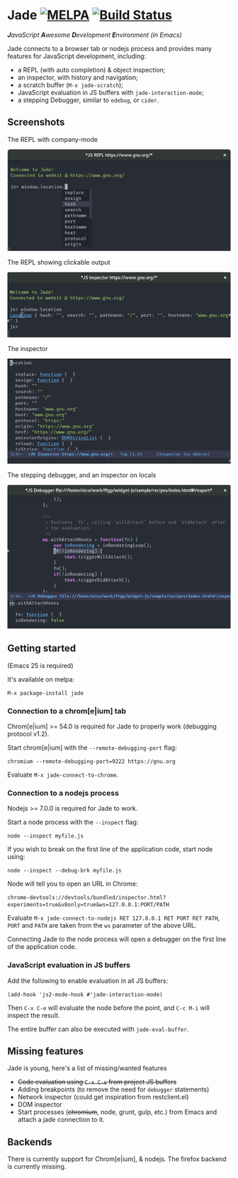 # Jade [![MELPA](https://melpa.org/packages/jade-badge.svg)](https://melpa.org/#/jade) [![Build Status](https://ci.petton.fr/api/badges/nico/jade/status.svg)](https://ci.petton.fr/nico/jade)

_**J**avaScript **A**wesome **D**evelopment **E**nvironment (in Emacs)_

Jade connects to a browser tab or nodejs process and provides many features for
JavaScript development, including:

- a REPL (with auto completion) & object inspection;
- an inspector, with history and navigation;
- a scratch buffer (`M-x jade-scratch`);
- JavaScript evaluation in JS buffers with `jade-interaction-mode`;
- a stepping Debugger, similar to `edebug`, or `cider`.

## Screenshots

The REPL with company-mode

![REPL](./screenshots/repl.png)

The REPL showing clickable output

![REPL](./screenshots/repl2.png)

The inspector

![REPL](./screenshots/inspector.png)

The stepping debugger, and an inspector on locals

![REPL](./screenshots/debugger.png)

## Getting started

(Emacs 25 is required)

It's available on melpa:

    M-x package-install jade

### Connection to a chrom[e|ium] tab

Chrom[e|ium] >= 54.0 is required for Jade to properly work (debugging protocol
v1.2).

Start chrom[e|ium] with the `--remote-debugging-port` flag:

    chromium --remote-debugging-port=9222 https://gnu.org
    
Evaluate `M-x jade-connect-to-chrome`.

### Connection to a nodejs process

Nodejs >= 7.0.0 is required for Jade to work. 

Start a node process with the `--inspect` flag:

    node --inspect myfile.js
    
If you wish to break on the first line of the application code, start node using:

    node --inspect --debug-brk myfile.js
    
Node will tell you to open an URL in Chrome:

    chrome-devtools://devtools/bundled/inspector.html?experiments=true&v8only=true&ws=127.0.0.1:PORT/PATH
    
Evaluate `M-x jade-connect-to-nodejs RET 127.0.0.1 RET PORT RET PATH`, `PORT`
and `PATH` are taken from the `ws` parameter of the above URL.

Connecting Jade to the node process will open a debugger on the first line of the application code.

### JavaScript evaluation in JS buffers

Add the following to enable evaluation in all JS buffers:

    (add-hook 'js2-mode-hook #'jade-interaction-mode)
    
Then `C-x C-e` will evaluate the node before the point, and `C-c M-i` will
inspect the result.

The entire buffer can also be executed with `jade-eval-buffer`.

## Missing features

Jade is young, here's a list of missing/wanted features

- ~~Code evaluation using `C-x C-e` from project JS buffers~~
- Adding breakpoints (to remove the need for `debugger` statements)
- Network inspector (could get inspiration from restclient.el)
- DOM inspector
- Start processes (~~chromium~~, node, grunt, gulp, etc.) from Emacs and attach a
  jade connection to it.

## Backends

There is currently support for Chrom[e|ium], & nodejs.  The firefox backend is
currently missing.


